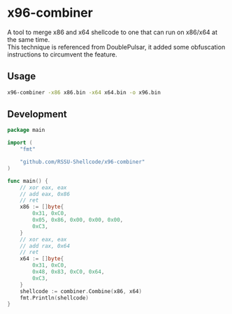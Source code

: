 # x96-combiner
A tool to merge x86 and x64 shellcode to one that can run on x86/x64 at the same time.\
This technique is referenced from DoublePulsar, it added some obfuscation instructions to circumvent the feature.
## Usage
```bash
x96-combiner -x86 x86.bin -x64 x64.bin -o x96.bin
```
## Development
```go
package main

import (
    "fmt"

    "github.com/RSSU-Shellcode/x96-combiner"
)

func main() {
    // xor eax, eax
    // add eax, 0x86
    // ret
    x86 := []byte{
        0x31, 0xC0,
        0x05, 0x86, 0x00, 0x00, 0x00,
        0xC3,
    }
    // xor eax, eax
    // add rax, 0x64
    // ret
    x64 := []byte{
        0x31, 0xC0,
        0x48, 0x83, 0xC0, 0x64,
        0xC3,
    }
    shellcode := combiner.Combine(x86, x64)
    fmt.Println(shellcode)
}
```
